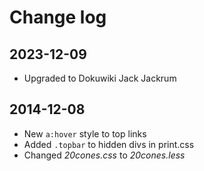 # Change log

## 2023-12-09

- Upgraded to Dokuwiki Jack Jackrum

## 2014-12-08

- New `a:hover` style to top links
- Added `.topbar` to hidden divs in print.css
- Changed *20cones.css* to *20cones.less*  
